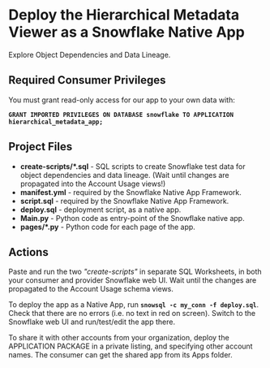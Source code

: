 # Deploy the Hierarchical Metadata Viewer as a Snowflake Native App

Explore Object Dependencies and Data Lineage. 

## Required Consumer Privileges

You must grant read-only access for our app to your own data with:

**`GRANT IMPORTED PRIVILEGES ON DATABASE snowflake TO APPLICATION hierarchical_metadata_app;`**

## Project Files

* **create-scripts/*.sql** - SQL scripts to create Snowflake test data for object dependencies and data lineage. (Wait until changes are propagated into the Account Usage views!)
* **manifest.yml** - required by the Snowflake Native App Framework.
* **script.sql** - required by the Snowflake Native App Framework.
* **deploy.sql** - deployment script, as a native app.
* **Main.py** - Python code as entry-point of the Snowflake native app.
* **pages/*.py** - Python code for each page of the app.

## Actions

Paste and run the two *"create-scripts"* in separate SQL Worksheets, in both your consumer and provider Snowflake web UI. Wait until the changes are propagated to the Account Usage schema views.

To deploy the app as a Native App, run **`snowsql -c my_conn -f deploy.sql`**. Check that there are no errors (i.e. no text in red on screen). Switch to the Snowflake web UI and run/test/edit the app there.

To share it with other accounts from your organization, deploy the APPLICATION PACKAGE in a private listing, and specifying other account names. The consumer can get the shared app from its Apps folder.